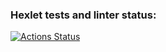 ### Hexlet tests and linter status:
[![Actions Status](https://github.com/nkrasnov322/java-project-lvl1/workflows/hexlet-check/badge.svg)](https://github.com/nkrasnov322/java-project-lvl1/actions)
